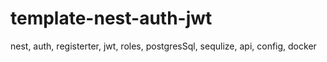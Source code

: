 # template-nest-auth-jwt
nest, auth, registerter, jwt, roles, postgresSql, sequlize, api, config, docker
